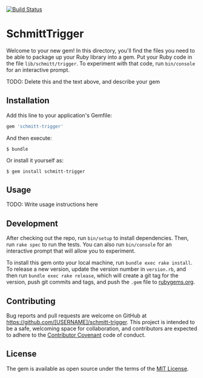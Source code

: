 [![Build Status](https://travis-ci.org/gaganawhad/schmitt-trigger.svg?branch=master)](https://travis-ci.org/gaganawhad/schmitt-trigger)

# SchmittTrigger

Welcome to your new gem! In this directory, you'll find the files you need to be able to package up your Ruby library into a gem. Put your Ruby code in the file `lib/schmitt/trigger`. To experiment with that code, run `bin/console` for an interactive prompt.

TODO: Delete this and the text above, and describe your gem

## Installation

Add this line to your application's Gemfile:

```ruby
gem 'schmitt-trigger'
```

And then execute:

    $ bundle

Or install it yourself as:

    $ gem install schmitt-trigger

## Usage

TODO: Write usage instructions here

## Development

After checking out the repo, run `bin/setup` to install dependencies. Then, run `rake spec` to run the tests. You can also run `bin/console` for an interactive prompt that will allow you to experiment.

To install this gem onto your local machine, run `bundle exec rake install`. To release a new version, update the version number in `version.rb`, and then run `bundle exec rake release`, which will create a git tag for the version, push git commits and tags, and push the `.gem` file to [rubygems.org](https://rubygems.org).

## Contributing

Bug reports and pull requests are welcome on GitHub at https://github.com/[USERNAME]/schmitt-trigger. This project is intended to be a safe, welcoming space for collaboration, and contributors are expected to adhere to the [Contributor Covenant](http://contributor-covenant.org) code of conduct.


## License

The gem is available as open source under the terms of the [MIT License](http://opensource.org/licenses/MIT).
